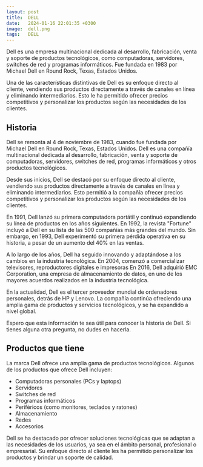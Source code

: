 ```yaml
---
layout: post
title:  DELL
date:   2024-01-16 22:01:35 +0300
image:  dell.png
tags:   DELL
---
```

Dell es una empresa multinacional dedicada al desarrollo, fabricación, venta y soporte de productos tecnológicos, como computadoras, servidores, switches de red y programas informáticos. Fue fundada en 1983 por Michael Dell en Round Rock, Texas, Estados Unidos.

Una de las características distintivas de Dell es su enfoque directo al cliente, vendiendo sus productos directamente a través de canales en línea y eliminando intermediarios. Esto le ha permitido ofrecer precios competitivos y personalizar los productos según las necesidades de los clientes.

## Historia

Dell se remonta al 4 de noviembre de 1983, cuando fue fundada por Michael Dell en Round Rock, Texas, Estados Unidos. Dell es una compañía multinacional dedicada al desarrollo, fabricación, venta y soporte de computadoras, servidores, switches de red, programas informáticos y otros productos tecnológicos.

Desde sus inicios, Dell se destacó por su enfoque directo al cliente, vendiendo sus productos directamente a través de canales en línea y eliminando intermediarios. Esto permitió a la compañía ofrecer precios competitivos y personalizar los productos según las necesidades de los clientes.

En 1991, Dell lanzó su primera computadora portátil y continuó expandiendo su línea de productos en los años siguientes. En 1992, la revista "Fortune" incluyó a Dell en su lista de las 500 compañías más grandes del mundo. Sin embargo, en 1993, Dell experimentó su primera pérdida operativa en su historia, a pesar de un aumento del 40% en las ventas.

A lo largo de los años, Dell ha seguido innovando y adaptándose a los cambios en la industria tecnológica. En 2004, comenzó a comercializar televisores, reproductores digitales e impresoras En 2016, Dell adquirió EMC Corporation, una empresa de almacenamiento de datos, en uno de los mayores acuerdos realizados en la industria tecnológica.

En la actualidad, Dell es el tercer proveedor mundial de ordenadores personales, detrás de HP y Lenovo. La compañía continúa ofreciendo una amplia gama de productos y servicios tecnológicos, y se ha expandido a nivel global.

Espero que esta información te sea útil para conocer la historia de Dell. Si tienes alguna otra pregunta, no dudes en hacerla.

## Productos que tiene

La marca Dell ofrece una amplia gama de productos tecnológicos. Algunos de los productos que ofrece Dell incluyen:

- Computadoras personales (PCs y laptops)
- Servidores
- Switches de red
- Programas informáticos
- Periféricos (como monitores, teclados y ratones)
- Almacenamiento
- Redes
- Accesorios

Dell se ha destacado por ofrecer soluciones tecnológicas que se adaptan a las necesidades de los usuarios, ya sea en el ámbito personal, profesional o empresarial. Su enfoque directo al cliente les ha permitido personalizar los productos y brindar un soporte de calidad.